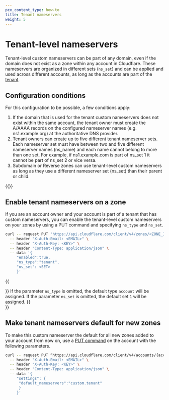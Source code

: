 ```yaml
---
pcx_content_type: how-to
title: Tenant nameservers
weight: 5
---
```


# Tenant-level nameservers

Tenant-level custom nameservers can be part of any domain, even if the domain does not exist as a zone within any account in Cloudflare. These nameservers are organized in different sets (`ns_set`) and can be applied and used across different accounts, as long as the accounts are part of the [tenant](/tenant/).

## Configuration conditions
For this configuration to be possible, a few conditions apply:

1. If the domain that is used for the tenant custom nameservers does not exist within the same account, the tenant owner must create the A/AAAA records on the configured nameserver names (e.g. ns1.example.org) at the authoritative DNS provider.
2. Tenant owners can create up to five different tenant nameserver sets. Each nameserver set must have between two and five different nameserver names (ns_name) and each name cannot belong to more than one set. For example, if ns1.example.com is part of ns_set 1 it cannot be part of ns_set 2 or vice versa.
3. Subdomain or Reverse zones can use tenant-level custom nameservers as long as they use a different nameserver set (ns_set) than their parent or child.

{{<render file="_acns-tcns-byoip.md" withParameters="Tenant;;tenant-level" >}}

## Enable tenant nameservers on a zone
If you are an account owner and your account is part of a tenant that has custom nameservers, you can enable the tenant-level custom nameservers on your zones by using a PUT command and specifying `ns_type` and `ns_set`.

``` bash
curl -- request PUT "https://api.cloudflare.com/client/v4/zones/<ZONE_ID>/custom_ns" \
  -- header "X-Auth-Email: <EMAIL>" \
  -- header "X-Auth-Key: <KEY>" \
  -- header "Content-Type: application/json" \
  -- data '{
     "enabled":true,
     "ns_type":"tenant",
     "ns_set": <SET>
     }'
```

{{<Aside>}}
If the parameter `ns_type` is omitted, the default type `account` will be assigned.
If the parameter `ns_set` is omitted, the default set `1` will be assigned.
{{</Aside>}}

## Make tenant nameservers default for new zones

To make this custom nameserver the default for all new zones added to your account from now on, use a [PUT command](/api/operations/accounts-update-account) on the account with the following parameters.

``` bash
curl -- request PUT “https://api.cloudflare.com/client/v4/accounts/{account_id}” \
  -- header "X-Auth-Email: <EMAIL>" \
  -- header "X-Auth-Key: <KEY>" \
  -- header "Content-Type: application/json" \
  -- data '{
     "settings": {
      "default_nameservers":"custom.tenant"
      }
     }'
```